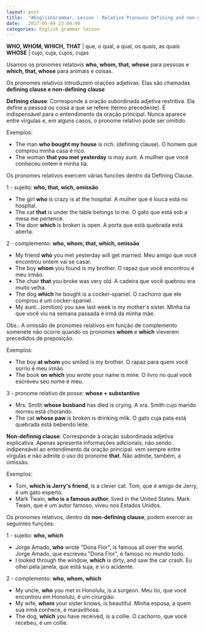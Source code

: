 ```yaml
---
layout: post
title:  "#EnglishGrammar, Lesson - Relative Pronouns Defining and non-definig clauses"
date:   2017-05-09 23:00:00
categories: English grammar lesson
---
```




**WHO, WHOM, WHICH, THAT** | que, o qual, a qual, os quais, as quais
**WHOSE** | cujo, cuja, cujos, cujas

Usamos os pronomes relatovis **who, whom, that, whose** para pessoas e **which, that, whose** para animais e coisas.

Os pronomes relativos intruduzem orações adjetivas. Elas são chamadas **defining clause e non-defining clause**

**Defining clause**: Corresponde à oração subordinada adjetiva restritiva. Ela define a pessoa ou coisa a que se refere (termo precedente). É indispensável para o entendimento da oração principal. Nunca aparece entre vírgulas e, em alguns casos, o pronome relativo pode ser omitido.

Exemplos:

 - The man **who bought my house** is rich. (defining clause). O homem que comprou minha casa é rico.
 - The woman **that you met yesterday** is may aunt. A mullher que você conheceu ontem é minha tia.

Os pronomes relativos exercem várias funcões dentro da Defining Clause.

1 - sujeito: **who, that, wich, omissão**

 - The girl **who** is crazy is at the hospital. A mulher que é louca está no hospital.
 - The cat **that** is under the table belongs to me. O gato que está sob a mesa me pertence.
 - The door **which** is broken is open. A porta que está quebrada está aberta.

2 - complemento: **who, whom, that, which, omissão**

 - My friend **who** you met yesterday will get married. Meu amigo que você encontrou ontem vai se casar.
 - The boy **whom** you found is my brother. O rapaz que você encontrou é meu irmão.
 - The chair **that** you broke was very old. A cadeira que você quebrou era muito velha.
 - The dog **which** he bought is a cocker-spaniel. O cachorro que ele comprou é um cocker-spaniel.
 - My aunt...(omition) you saw last week is my mother's sister. Minha tia que você viu na semana passada é irmã da minha mãe.

Obs.: A omissão de pronomes relativos em função de complemento somenete não ocorre quando os pronomes **whom** e **which** vieverem precedidos de preposição.

Exemplos:

 - The boy **at whom** you smiled is my brother. O rapaz para quem você sorriu é meu irmão.
 - The book **on which** you wrote your name is mine. O livro no qual você escreveu seu nome é meu.

3 - pronome relativo de posse: **whose + substantivo**

 - Mrs. Smith **whose busband** has died is crying. A sra. Smith cujo marido morreu está chorando.
 - The cat **whose paw** is broken is drinking milk. O gato cuja pata está quebrada está bebendo leite.



**Non-definnig clause**: Corresponde à oração subordinada adjetiva explicativa. Apenas apresenta informações adicionais, não sendo indipensável ao entendimento da oração principal. vem sempre entre vírgulas e não admite o uso do pronome **that**. Não admite, também, a omissão.

 Exemplos:

  - Tom, **which is Jerry's friend**, is a clever cat. Tom, que é amigo de Jerry, é um gato esperto.
  - Mark Twain, **who is a famous author**, lived in the United States. Mark Twain, que é um autor famoso, viveu nos Estados Unidos.

Os pronomes relativos, dentro da **non-defining clause**, podem exercer as seguintes funções:


1 - sujeito: **who, which**

 - Jorge Amado, **who** wrote "Dona Flor", is famous all over the world. Jorge Amado, que escreveu "Dona Flor", é famoso no mundo todo.
 - I looked through the window, **which** is dirty, and saw the car crash. Eu olhei pela janela, que está suja, e vi o acidente.

2 - complemento: **who, whom, which**

 - My uncle, **who** you met in Honolulu, is a surgeon. Meu tio, que você encontrou em Honolulu, é um cirurgião.
 - My wife, **whom** your sister knows, is beautiful. Minha esposa, a quem sua irmã conhece, é maravilhosa.
 - The dog, **which** you have received, is a collie. O cachorro, que você recebeu, é um collie.
 

